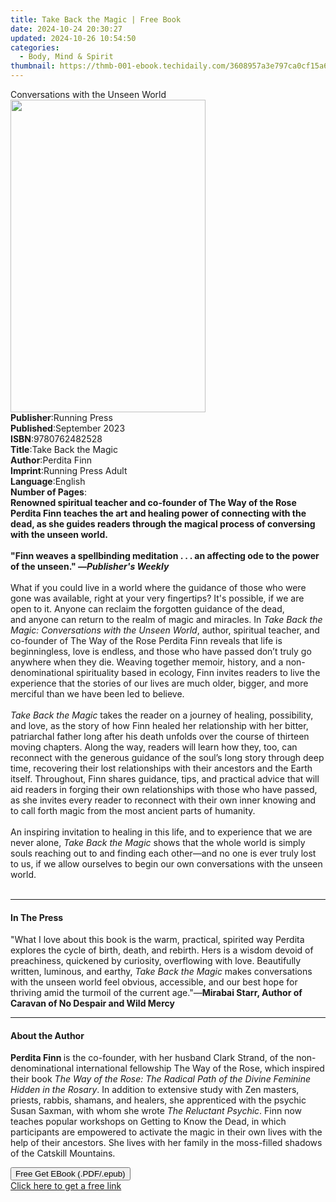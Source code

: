 ```yaml
---
title: Take Back the Magic | Free Book
date: 2024-10-24 20:30:27
updated: 2024-10-26 10:54:50
categories:
  - Body, Mind & Spirit
thumbnail: https://thmb-001-ebook.techidaily.com/3608957a3e797ca0cf15a6a9e9d072bd0aab252016be1e0e70b507823caf71e2.jpg
---
```

<main id="book-container">
  <div class="flex flex-col">
    <div class="book-brief flex-1 py-6 px-4 sm:p-6 md:py-10 md:px-8">
      <!-- brief-->
      <div class="book-brief-main">Conversations with the Unseen World</div>
    </div>
    <div
      class="book-meta-info flex-1 grid gap-4 col-start-1 col-end-3 row-start-1 sm:mb-6 sm:grid-cols-4 lg:gap-6 lg:col-start-2 lg:row-end-6 lg:row-span-6 lg:mb-0"
    >
      <div
        class="book-meta-info-left place-content-center mt-4 p-4 text-sm leading-6 col-start-2 col-span-2 dark:text-slate-400"
      >
        <img
          class="w-full h-500 object-cover rounded-lg sm:h-255 sm:col-span-2 lg:col-span-full"
          src="https://img-001-ebook.techidaily.com/ae931645c1a3a04f9ec54f5205cc6e15fbba1a504559bc8efb93ad5aa72f2465.jpg"
          alt=""
          width="312"
          height="500"
        />
      </div>
      <div
        class="book-meta-info-right mt-2 col-start-1 row-start-2 col-span-3 self-center"
      >
        <!-- meta data  -->
        <div class="flex flex-col px-4 md:px-8">
          <div class="flex-1">
            <strong>Publisher</strong>:<span class="px-2">Running Press</span>
          </div>
          <div class="flex-1">
            <strong>Published</strong>:<span class="px-2">September 2023</span>
          </div>
          <div class="flex-1">
            <strong>ISBN</strong>:<span class="px-2">9780762482528</span>
          </div>
          <div class="flex-1">
            <strong>Title</strong>:<span class="px-2">Take Back the Magic</span>
          </div>
          <div class="flex-1">
            <strong>Author</strong>:<span class="px-2">Perdita Finn</span>
          </div>
          <div class="flex-1">
            <strong>Imprint</strong>:<span class="px-2"
              >Running Press Adult</span
            >
          </div>
          <div class="flex-1">
            <strong>Language</strong>:<span class="px-2">English</span>
          </div>
          <div class="flex-1">
            <strong>Number of Pages</strong>:<span class="px-2"></span>
          </div>
        </div>
      </div>
    </div>
    <div class="book-description flex-1 py-6 px-4 sm:p-6 md:py-10 md:px-8">
      <div class="book-description-main">
        <div accordion-content="" id="description">
          <b
            >Renowned spiritual teacher and co-founder of The Way of the Rose
            Perdita Finn teaches the art and healing power of connecting with
            the dead, as she guides readers through the magical process of
            conversing with the unseen world.</b
          ><br /><br /><b
            >"Finn weaves a spellbinding meditation . . . an affecting ode to
            the power of the unseen." —<i>Publisher's Weekly</i></b
          ><br /><br />
          What if you could live in a world where the guidance of those who were
          gone was available, right at your very fingertips? It's possible, if
          we are open to it. Anyone can reclaim the forgotten guidance of the
          dead, and&nbsp;anyone can return to the realm of magic and miracles.
          In&nbsp;<i>Take Back the Magic: Conversations with the Unseen World</i
          >, author, spiritual teacher, and co-founder of The Way of the Rose
          Perdita Finn reveals that life is beginningless, love is endless, and
          those who have passed don’t truly go anywhere when they die. Weaving
          together memoir, history, and a non-denominational spirituality based
          in ecology, Finn invites readers to live the experience that the
          stories of our lives are much older, bigger, and more merciful than we
          have been led to believe.<br /><br /><i>Take Back the Magic</i> takes
          the reader on a journey of healing, possibility, and love, as the
          story of how Finn healed her relationship with her bitter, patriarchal
          father long after his death unfolds over the course of thirteen moving
          chapters. Along the way, readers will learn how they, too, can
          reconnect with the generous guidance of the soul’s long story through
          deep time, recovering their lost relationships with their ancestors
          and the Earth itself.&nbsp;Throughout, Finn shares guidance, tips, and
          practical advice that will aid readers in forging their own
          relationships with those who have passed, as she invites every reader
          to reconnect with their own inner knowing and to call forth magic from
          the most ancient parts of humanity.&nbsp;<br /><br />
          An inspiring invitation to healing in this life, and to experience
          that we are never alone, <i>Take Back the Magic</i> shows that the
          whole world is simply souls reaching out to and finding each other—and
          no one is ever truly lost to us, if we allow ourselves to begin our
          own conversations with the unseen world.<br />
          &nbsp;
        </div>
        <div class="accordion-fader"></div>
      </div>
    </div>
    <div class="book-excerpts flex-1 py-6 px-4 sm:p-6 md:py-10 md:px-8">
      <!-- excerpts-->
      <div class="book-excerpts-main">
        <hr />
        <h4 class="placeholder placeholder-heading">
          <span>In The Press</span>
        </h4>
        <p>
          "What I love about this book is the warm, practical, spirited way
          Perdita explores the cycle of birth, death, and rebirth. Hers is a
          wisdom devoid of preachiness, quickened by curiosity, overflowing with
          love. Beautifully written, luminous, and earthy,&nbsp;<i
            >Take Back the Magic</i
          >&nbsp;makes conversations with the unseen world feel obvious,
          accessible, and our best hope for thriving amid the turmoil of the
          current age."—<b
            >Mirabai Starr, Author of Caravan of No Despair and Wild Mercy</b
          >
        </p>
      </div>
    </div>
    <div class="book-about-author flex-1 py-6 px-4 sm:p-6 md:py-10 md:px-8">
      <!-- about author-->
      <div class="book-main-author-main">
        <hr />
        <h4 class="placeholder placeholder-heading">
          <span>About the Author</span>
        </h4>
        <p>
          <b>Perdita Finn </b>is the co-founder, with her husband Clark Strand,
          of the non-denominational international fellowship The Way of the
          Rose, which inspired their book
          <i
            >The Way of the Rose: The Radical Path of the Divine Feminine Hidden
            in the Rosary</i
          >. In addition to extensive study with Zen masters, priests, rabbis,
          shamans, and healers, she apprenticed with the psychic Susan Saxman,
          with whom she wrote <i>The Reluctant Psychic</i>. Finn now teaches
          popular workshops on Getting to Know the Dead, in which participants
          are empowered to activate the magic in their own lives with the help
          of their ancestors. She lives with her family in the moss-filled
          shadows of the Catskill Mountains.<br />
        </p>
      </div>
    </div>
    <div class="book-free-get flex-1 py-6 px-4 sm:p-6 md:py-10 md:px-8">
      <button
        id="btn-free-get"
        class="bg-blue-500 hover:bg-blue-700 text-white font-bold py-2 px-4 rounded"
      >
        Free Get EBook (.PDF/.epub)
      </button>
      <div id="countdown-display" class="px-2 text-lg mt-2"></div>
      <a
        id="free-link"
        class="hidden bg-blue-500 hover:bg-blue-700 text-white font-bold py-2 px-4 rounded"
        href="https://www.ebooks.com/en-us/book/210732661/take-back-the-magic/perdita-finn/"
        target="_blank"
        >Click here to get a free link</a
      >
    </div>
    <script>
      let countdownTime = 0;
      let countdownInterval = null;
      document
        .getElementById('btn-free-get')
        .addEventListener('click', startCountdown);
      function startCountdown() {
        countdownTime = new Date().getTime() + 60000 * 3;
        countdownInterval = setInterval(updateCountdown, 1000);
        document.getElementById('btn-free-get').disabled = true;
        document
          .getElementById('btn-free-get')
          .classList.add('bg-gray-500', 'cursor-not-allowed');
      }
      function updateCountdown() {
        let currentTime = new Date().getTime();
        let timeLeft = countdownTime - currentTime;
        let secondsLeft = Math.floor(timeLeft / 1000);
        document.getElementById('countdown-display').innerHTML =
          `Remaining time: ${secondsLeft} seconds.`;
        if (secondsLeft <= 0) {
          clearInterval(countdownInterval);
          document.getElementById('btn-free-get').classList.add('hidden');
          document.getElementById('free-link').classList.remove('hidden');
          document.getElementById('countdown-display').innerHTML = '';
        }
      }
    </script>
  </div>
</main>
